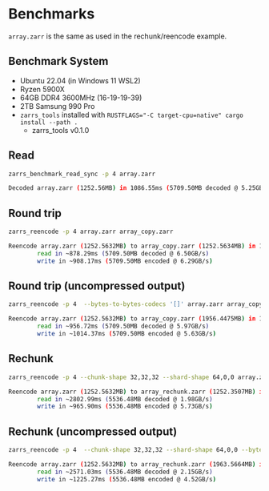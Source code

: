 
# Benchmarks
`array.zarr` is the same as used in the rechunk/reencode example.

## Benchmark System
- Ubuntu 22.04 (in Windows 11 WSL2)
- Ryzen 5900X
- 64GB DDR4 3600MHz (16-19-19-39)
- 2TB Samsung 990 Pro
- `zarrs_tools` installed with `RUSTFLAGS="-C target-cpu=native" cargo install --path .`
  - zarrs_tools v0.1.0

## Read
```bash
zarrs_benchmark_read_sync -p 4 array.zarr
```

```bash
Decoded array.zarr (1252.56MB) in 1086.55ms (5709.50MB decoded @ 5.25GB/s)
```

## Round trip
```bash
zarrs_reencode -p 4 array.zarr array_copy.zarr
```

```bash
Reencode array.zarr (1252.5632MB) to array_copy.zarr (1252.5634MB) in 1786.47ms
        read in ~878.29ms (5709.50MB decoded @ 6.50GB/s)
        write in ~908.17ms (5709.50MB encoded @ 6.29GB/s)
```

## Round trip (uncompressed output)
```bash
zarrs_reencode -p 4  --bytes-to-bytes-codecs '[]' array.zarr array_copy.zarr
```

```bash
Reencode array.zarr (1252.5632MB) to array_copy.zarr (1956.4475MB) in 1971.09ms
        read in ~956.72ms (5709.50MB decoded @ 5.97GB/s)
        write in ~1014.37ms (5709.50MB encoded @ 5.63GB/s)
```

## Rechunk
```bash
zarrs_reencode -p 4 --chunk-shape 32,32,32 --shard-shape 64,0,0 array.zarr array_rechunk.zarr
```

```bash
Reencode array.zarr (1252.5632MB) to array_rechunk.zarr (1252.3507MB) in 3768.89ms
        read in ~2802.99ms (5536.48MB decoded @ 1.98GB/s)
        write in ~965.90ms (5536.48MB encoded @ 5.73GB/s)
```

## Rechunk (uncompressed output)
```bash
zarrs_reencode -p 4  --chunk-shape 32,32,32 --shard-shape 64,0,0 --bytes-to-bytes-codecs '[]' array.zarr array_rechunk.zarr
```

```bash
Reencode array.zarr (1252.5632MB) to array_rechunk.zarr (1963.5664MB) in 3796.30ms
        read in ~2571.03ms (5536.48MB decoded @ 2.15GB/s)
        write in ~1225.27ms (5536.48MB encoded @ 4.52GB/s)
```
